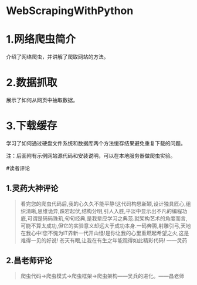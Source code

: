 # WebScrapingWithPython
# 1.网络爬虫简介
介绍了网络爬虫，并讲解了爬取网站的方法。
# 2.数据抓取
展示了如何从网页中抽取数据。
# 3.下载缓存
学习了如何通过硬盘文件系统和数据库两个方法缓存结果避免重复下载的问题。

注：后面附有示例网站源代码和安装说明，可以在本地服务器做爬虫实验。


#读者评论
## 1.灵药大神评论
>看完您的爬虫代码后,我的心久久不能平静!这代码构思新颖,设计独具匠心,组织清晰,思维诡异,跌宕起伏,结构分明,引人入胜,平淡中显示出不凡的编程功底,可谓是码码珠玑,句句经典,是我辈应学习之典范.就架构艺术的角度而言,可能不算太成功,但它的实验意义却远大于成功本身.一码奔腾,射雕引弓,天地在我心中!您不愧为IT界新一代开山怪!是你让我的心里重燃起希望之火,这是难得一见的好说! 苍天有眼,让我在有生之年能观得如此精彩代码! ——灵药

## 2.昌老师评论
>爬虫代码->爬虫模式->爬虫框架->爬虫架构——吴兵的进化。——昌老师

